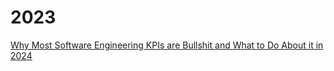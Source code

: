 # 2023 

[Why Most Software Engineering KPIs are Bullshit and What to Do About it in 2024](/articles/most_engineering_kpis_are_bs)
